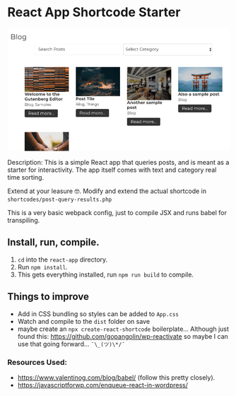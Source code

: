 # React App Shortcode Starter

![React post sorting](./screenshot.gif)

Description: This is a simple React app that queries posts, and is meant as a starter for interactivity.
The app itself comes with text and category real time sorting.

Extend at your leasure 🤓. Modify and extend the actual shortcode in `shortcodes/post-query-results.php`

This is a very basic webpack config, just to compile JSX and runs babel for transpiling.

## Install, run, compile.

1. `cd` into the `react-app` directory.
2. Run `npm install`.
3. This gets everything installed, run `npm run build` to compile.

## Things to improve

- Add in CSS bundling so styles can be added to `App.css`
- Watch and compile to the `dist` folder on save
- maybe create an `npx create-react-shortcode` boilerplate... Although just found this: https://github.com/gopangolin/wp-reactivate so maybe I can use that going forward... `¯\_(ツ)\*/¯`

### Resources Used:

- https://www.valentinog.com/blog/babel/ (follow this pretty closely).
- https://javascriptforwp.com/enqueue-react-in-wordpress/
